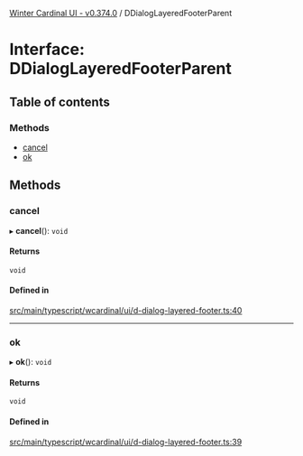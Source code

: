 [Winter Cardinal UI - v0.374.0](../index.md) / DDialogLayeredFooterParent

# Interface: DDialogLayeredFooterParent

## Table of contents

### Methods

- [cancel](DDialogLayeredFooterParent.md#cancel)
- [ok](DDialogLayeredFooterParent.md#ok)

## Methods

### cancel

▸ **cancel**(): `void`

#### Returns

`void`

#### Defined in

[src/main/typescript/wcardinal/ui/d-dialog-layered-footer.ts:40](https://github.com/winter-cardinal/winter-cardinal-ui/blob/v0.310.1/src/main/typescript/wcardinal/ui/d-dialog-layered-footer.ts#L40)

___

### ok

▸ **ok**(): `void`

#### Returns

`void`

#### Defined in

[src/main/typescript/wcardinal/ui/d-dialog-layered-footer.ts:39](https://github.com/winter-cardinal/winter-cardinal-ui/blob/v0.310.1/src/main/typescript/wcardinal/ui/d-dialog-layered-footer.ts#L39)
